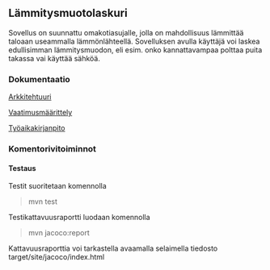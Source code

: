 ## Lämmitysmuotolaskuri

Sovellus on suunnattu omakotiasujalle, jolla on mahdollisuus lämmittää taloaan useammalla lämmönlähteellä. Sovelluksen avulla käyttäjä voi laskea edullisimman lämmitysmuodon, eli esim. onko kannattavampaa polttaa puita takassa vai käyttää sähköä.

### Dokumentaatio

[Arkkitehtuuri](https://github.com/armijuha/ot-harjoitustyo/blob/master/dokumentaatio/arkkitehtuuri.md)

[Vaatimusmäärittely](https://github.com/armijuha/ot-harjoitustyo/blob/master/dokumentaatio/vaatimusmaarittely.md)

[Työaikakirjanpito](https://github.com/armijuha/ot-harjoitustyo/blob/master/dokumentaatio/tuntikirjanpito.md)

### Komentorivitoiminnot

#### Testaus

Testit suoritetaan komennolla

> mvn test

Testikattavuusraportti luodaan komennolla

> mvn jacoco:report

Kattavuusraporttia voi tarkastella avaamalla selaimella tiedosto target/site/jacoco/index.html
